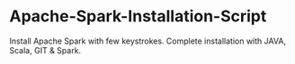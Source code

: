 # Apache-Spark-Installation-Script
Install Apache Spark with few keystrokes. Complete installation with JAVA, Scala, GIT &amp; Spark. 

